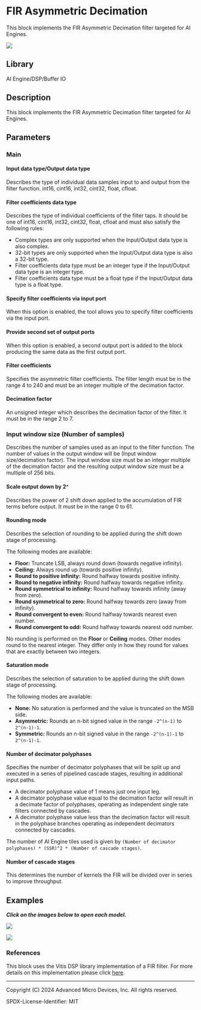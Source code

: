 # FIR Asymmetric Decimation
This block implements the FIR Asymmetric Decimation filter targeted for AI Engines.
  
![](./Images/block.png)  

## Library

AI Engine/DSP/Buffer IO

## Description

This block implements the FIR Asymmetric Decimation filter targeted for
AI Engines.

## Parameters

### Main  
#### Input data type/Output data type  
Describes the type of individual data samples input to and output from
the filter function. int16, cint16, int32, cint32, float, cfloat.

#### Filter coefficients data type  
Describes the type of individual coefficients of the filter taps. It
should be one of int16, cint16, int32, cint32, float, cfloat and must
also satisfy the following rules:

- Complex types are only supported when the Input/Output data type is
  also complex.
- 32-bit types are only supported when the Input/Output data type is
  also a 32-bit type.
- Filter coefficients data type must be an integer type if the
  Input/Output data type is an integer type.
- Filter coefficients data type must be a float type if the Input/Output
  data type is a float type.

#### Specify filter coefficients via input port  
When this option is enabled, the tool allows you to specify filter
coefficients via the input port.

#### Provide second set of output ports
When this option is enabled, a second output port is added to the block producing the same data as the first output port.

#### Filter coefficients  
Specifies the asymmetric filter coefficients. The filter length must be
in the range 4 to 240 and must be an integer multiple of the decimation
factor.

#### Decimation factor  
An unsigned integer which describes the decimation factor of the filter.
It must be in the range 2 to 7.

### Input window size (Number of samples)  
Describes the number of samples used as an input to the filter function.
The number of values in the output window will be (Input window
size/decimation factor). The input window size must be an integer
multiple of the decimation factor and the resulting output window size
must be a multiple of 256 bits.

#### Scale output down by 2^  
Describes the power of 2 shift down applied to the accumulation of FIR
terms before output. It must be in the range 0 to 61.

#### Rounding mode

Describes the selection of rounding to be applied during the shift down stage of processing.

The following modes are available:
* **Floor:** Truncate LSB, always round down (towards negative infinity).
* **Ceiling:** Always round up (towards positive infinity).
* **Round to positive infinity:** Round halfway towards positive infinity.
* **Round to negative infinity:** Round halfway towards negative infinity.
* **Round symmetrical to infinity:** Round halfway towards infinity (away from zero).
* **Round symmetrical to zero:** Round halfway towards zero (away from infinity).
* **Round convergent to even:** Round halfway towards nearest even number.
* **Round convergent to odd:** Round halfway towards nearest odd number.

No rounding is performed on the **Floor** or **Ceiling** modes. Other modes round to the nearest integer. They differ only in how they round for values that are exactly between two integers.

#### Saturation mode

Describes the selection of saturation to be applied during the shift down stage of processing.

The following modes are available:
* **None:** No saturation is performed and the value is truncated on the MSB side.
* **Asymmetric:** Rounds an n-bit signed value in the range `-2^(n-1)` to `2^(n-1)-1`.
* **Symmetric:** Rounds an n-bit signed value in the range `-2^(n-1)-1` to `2^(n-1)-1`.

#### Number of decimator polyphases

Specifies the number of decimator polyphases that will be split up and executed in a series of pipelined cascade stages, resulting in additional input paths.

* A decimator polyphase value of 1 means just one input leg.
* A decimator polyphase value equal to the decimation factor will result in a decimate factor of polyphases, operating as independent single rate filters connected by cascades.
* A decimator polyphase value less than the decimation factor will result in the polyphase branches operating as independent decimators connected by cascades.

The number of AI Engine tiles used is given by `(Number of decimator polyphases) * (SSR)^2 * (Number of cascade stages)`.

#### Number of cascade stages  

This determines the number of kernels the FIR will be divided over in series to improve throughput.

## Examples

***Click on the images below to open each model.***

[![](./Images/AsymmetricDecimation_Ex1.png)](https://github.com/Xilinx/Vitis_Model_Composer/tree/2024.2/Examples/Block_Help/AIE/FIR_Asymmetric_Decimation_Ex1)

[![](./Images/AsymmetricDecimation_Ex2.png)](https://github.com/Xilinx/Vitis_Model_Composer/tree/2024.2/Examples/Block_Help/AIE/FIR_Asymmetric_Decimation_Ex2)

### References
This block uses the Vitis DSP library implementation of a FIR filter. For more details on this implementation please click [here](https://docs.xilinx.com/r/en-US/Vitis_Libraries/dsp/user_guide/L2/func-fir-filtersAIE.html).

--------------
Copyright (C) 2024 Advanced Micro Devices, Inc.
All rights reserved.

SPDX-License-Identifier: MIT
